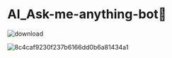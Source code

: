 # AI_Ask-me-anything-bot🤖
![download](https://user-images.githubusercontent.com/59758205/92117029-43a61000-ee12-11ea-92c5-99c4de255117.png)

![8c4caf9230f237b6166dd0b6a81434a1](https://user-images.githubusercontent.com/59758205/92116418-6edc2f80-ee11-11ea-86ac-18289538aebc.png)
